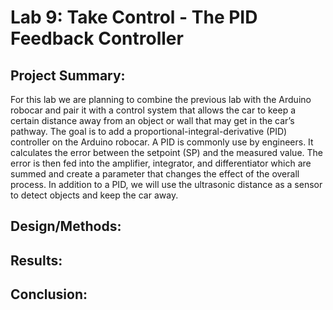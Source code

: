 # Lab 9: Take Control - The PID Feedback Controller

## Project Summary:

For this lab we are planning to combine the previous lab with the Arduino robocar and pair it with a control system that allows the car to keep a certain distance away from an object or wall that may get in the car’s pathway. The goal is to add a proportional-integral-derivative (PID) controller on the Arduino robocar. A PID is commonly use by engineers. It calculates the error between the setpoint (SP) and the measured value. The error is then fed into the amplifier, integrator, and differentiator which are summed and create a parameter that changes the effect of the overall process. In addition to a PID, we will use the ultrasonic distance as a sensor to detect objects and keep the car away.  

## Design/Methods:

## Results:

## Conclusion:
